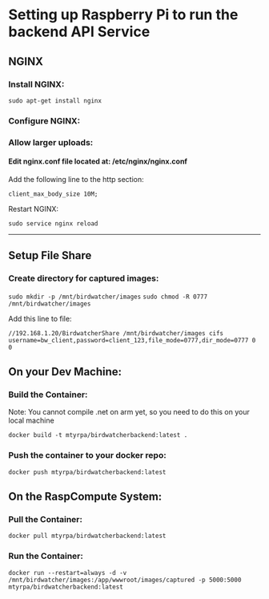 # Setting up Raspberry Pi to run the backend API Service

## NGINX

### Install NGINX:

`sudo apt-get install nginx`

### Configure NGINX:

### Allow larger uploads:

#### Edit nginx.conf file located at: /etc/nginx/nginx.conf

Add the following line to the http section:

```set client body size to 10M
client_max_body_size 10M;
```

Restart NGINX:

`sudo service nginx reload`

---

## Setup File Share

### Create directory for captured images:

`sudo mkdir -p /mnt/birdwatcher/images`
`sudo chmod -R 0777 /mnt/birdwatcher/images`

Add this line to file:

`//192.168.1.20/BirdwatcherShare /mnt/birdwatcher/images cifs username=bw_client,password=client_123,file_mode=0777,dir_mode=0777 0 0`

## On your Dev Machine:

### Build the Container: 
Note: You cannot compile .net on arm yet, so you need to do this on your local machine

`docker build -t mtyrpa/birdwatcherbackend:latest .`

### Push the container to your docker repo:

`docker push mtyrpa/birdwatcherbackend:latest`
	
## On the RaspCompute System:

### Pull the Container:

`docker pull mtyrpa/birdwatcherbackend:latest`

### Run the Container:

`docker run --restart=always -d -v /mnt/birdwatcher/images:/app/wwwroot/images/captured -p 5000:5000 mtyrpa/birdwatcherbackend:latest`
